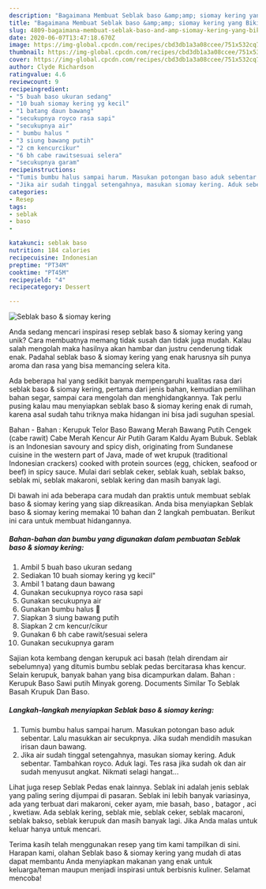 ```yaml
---
description: "Bagaimana Membuat Seblak baso &amp;amp; siomay kering yang Bikin Ngiler"
title: "Bagaimana Membuat Seblak baso &amp;amp; siomay kering yang Bikin Ngiler"
slug: 4809-bagaimana-membuat-seblak-baso-and-amp-siomay-kering-yang-bikin-ngiler
date: 2020-06-07T13:47:18.670Z
image: https://img-global.cpcdn.com/recipes/cbd3db1a3a08ccee/751x532cq70/seblak-baso-siomay-kering-foto-resep-utama.jpg
thumbnail: https://img-global.cpcdn.com/recipes/cbd3db1a3a08ccee/751x532cq70/seblak-baso-siomay-kering-foto-resep-utama.jpg
cover: https://img-global.cpcdn.com/recipes/cbd3db1a3a08ccee/751x532cq70/seblak-baso-siomay-kering-foto-resep-utama.jpg
author: Clyde Richardson
ratingvalue: 4.6
reviewcount: 9
recipeingredient:
- "5 buah baso ukuran sedang"
- "10 buah siomay kering yg kecil"
- "1 batang daun bawang"
- "secukupnya royco rasa sapi"
- "secukupnya air"
- " bumbu halus "
- "3 siung bawang putih"
- "2 cm kencurcikur"
- "6 bh cabe rawitsesuai selera"
- "secukupnya garam"
recipeinstructions:
- "Tumis bumbu halus sampai harum. Masukan potongan baso aduk sebentar. Lalu masukkan air secukpnya. Jika sudah mendidih masukan irisan daun bawang."
- "Jika air sudah tinggal setengahnya, masukan siomay kering. Aduk sebentar. Tambahkan royco. Aduk lagi. Tes rasa jika sudah ok dan air sudah menyusut angkat. Nikmati selagi hangat..."
categories:
- Resep
tags:
- seblak
- baso
- 

katakunci: seblak baso  
nutrition: 184 calories
recipecuisine: Indonesian
preptime: "PT34M"
cooktime: "PT45M"
recipeyield: "4"
recipecategory: Dessert

---
```



![Seblak baso &amp; siomay kering](https://img-global.cpcdn.com/recipes/cbd3db1a3a08ccee/751x532cq70/seblak-baso-siomay-kering-foto-resep-utama.jpg)

Anda sedang mencari inspirasi resep seblak baso &amp; siomay kering yang unik? Cara membuatnya memang tidak susah dan tidak juga mudah. Kalau salah mengolah maka hasilnya akan hambar dan justru cenderung tidak enak. Padahal seblak baso &amp; siomay kering yang enak harusnya sih punya aroma dan rasa yang bisa memancing selera kita.

Ada beberapa hal yang sedikit banyak mempengaruhi kualitas rasa dari seblak baso &amp; siomay kering, pertama dari jenis bahan, kemudian pemilihan bahan segar, sampai cara mengolah dan menghidangkannya. Tak perlu pusing kalau mau menyiapkan seblak baso &amp; siomay kering enak di rumah, karena asal sudah tahu triknya maka hidangan ini bisa jadi suguhan spesial.

Bahan - Bahan : Kerupuk Telor Baso Bawang Merah Bawang Putih Cengek (cabe rawit) Cabe Merah Kencur Air Putih Garam Kaldu Ayam Bubuk. Seblak is an Indonesian savoury and spicy dish, originating from Sundanese cuisine in the western part of Java, made of wet krupuk (traditional Indonesian crackers) cooked with protein sources (egg, chicken, seafood or beef) in spicy sauce. Mulai dari seblak ceker, seblak kuah, seblak bakso, seblak mi, seblak makaroni, seblak kering dan masih banyak lagi.


Di bawah ini ada beberapa cara mudah dan praktis untuk membuat seblak baso &amp; siomay kering yang siap dikreasikan. Anda bisa menyiapkan Seblak baso &amp; siomay kering memakai 10 bahan dan 2 langkah pembuatan. Berikut ini cara untuk membuat hidangannya.

<!--inarticleads1-->

##### Bahan-bahan dan bumbu yang digunakan dalam pembuatan Seblak baso &amp; siomay kering:

1. Ambil 5 buah baso ukuran sedang
1. Sediakan 10 buah siomay kering yg kecil&#34;
1. Ambil 1 batang daun bawang
1. Gunakan secukupnya royco rasa sapi
1. Gunakan secukupnya air
1. Gunakan  bumbu halus 👯
1. Siapkan 3 siung bawang putih
1. Siapkan 2 cm kencur/cikur
1. Gunakan 6 bh cabe rawit/sesuai selera
1. Gunakan secukupnya garam


Sajian kota kembang dengan kerupuk aci basah (telah direndam air sebelumnya) yang ditumis bumbu seblak pedas bercitarasa khas kencur. Selain kerupuk, banyak bahan yang bisa dicampurkan dalam. Bahan : Kerupuk Baso Sawi putih Minyak goreng. Documents Similar To Seblak Basah Krupuk Dan Baso. 

<!--inarticleads2-->

##### Langkah-langkah menyiapkan Seblak baso &amp; siomay kering:

1. Tumis bumbu halus sampai harum. Masukan potongan baso aduk sebentar. Lalu masukkan air secukpnya. Jika sudah mendidih masukan irisan daun bawang.
1. Jika air sudah tinggal setengahnya, masukan siomay kering. Aduk sebentar. Tambahkan royco. Aduk lagi. Tes rasa jika sudah ok dan air sudah menyusut angkat. Nikmati selagi hangat...


Lihat juga resep Seblak Pedas enak lainnya. Seblak ini adalah jenis seblak yang paling sering dijumpai di pasaran. Seblak ini lebih banyak variasinya, ada yang terbuat dari makaroni, ceker ayam, mie basah, baso , batagor , aci , kwetiaw. Ada seblak kering, seblak mie, seblak ceker, seblak macaroni, seblak bakso, seblak kerupuk dan masih banyak lagi. Jika Anda malas untuk keluar hanya untuk mencari. 

Terima kasih telah menggunakan resep yang tim kami tampilkan di sini. Harapan kami, olahan Seblak baso &amp; siomay kering yang mudah di atas dapat membantu Anda menyiapkan makanan yang enak untuk keluarga/teman maupun menjadi inspirasi untuk berbisnis kuliner. Selamat mencoba!
